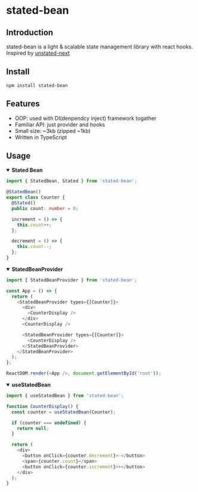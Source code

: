 # stated-bean

## Introduction

stated-bean is a light & scalable state management library with react hooks. Inspired by [unstated-next](https://github.com/jamiebuilds/unstated-next)

## Install

```
npm install stated-bean
```

## Features

- OOP: used with DI(denpendcy inject) framework togather
- Familiar API: just provider and hooks
- Small size: ~3kb (zipped ~1kb)
- Written in TypeScript

## Usage

<details open>
<summary><b>Stated Bean</b></summary>

```ts
import { StatedBean, Stated } from 'stated-bean';

@StatedBean()
export class Counter {
  @Stated()
  public count: number = 0;

  increment = () => {
    this.count++;
  };

  decrement = () => {
    this.count--;
  };
}
```

</details>

<details open>
<summary><b>StatedBeanProvider</b></summary>

```ts
import { StatedBeanProvider } from 'stated-bean';

const App = () => {
  return (
    <StatedBeanProvider types={[Counter]}>
      <div>
        <CounterDisplay />
      </div>
      <CounterDisplay />

      <StatedBeanProvider types={[Counter]}>
        <CounterDisplay />
      </StatedBeanProvider>
    </StatedBeanProvider>
  );
};

ReactDOM.render(<App />, document.getElementById('root'));
```

</details>

<details open>
<summary><b>useStatedBean</b></summary>

```ts
import { useStatedBean } from 'stated-bean';

function CounterDisplay() {
  const counter = useStatedBean(Counter);

  if (counter === undefined) {
    return null;
  }

  return (
    <div>
      <button onClick={counter.decrement}>-</button>
      <span>{counter.count}</span>
      <button onClick={counter.increment}>+</button>
    </div>
  );
}
```

</details>
